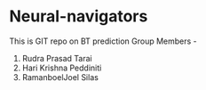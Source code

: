 # Neural-navigators
This is GIT repo on BT prediction
Group Members - 
1) Rudra Prasad Tarai
2) Hari Krishna Peddiniti
3) RamanboelJoel Silas
